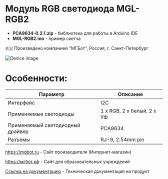 # Модуль RGB светодиода MGL-RGB2 

- **PCA9634-0.2.1.zip** - библиотека для работы в Arduino IDE
- **MGL-RGB2.ino** - пример скетча

🇷🇺 Произведено компанией "МГБот", Россия, г. Санкт-Петербург

![Device image](https://books.mgbot.ru/images/MGL-RGB2.PNG)

# Особенности:

| Параметр    | Описание |
| ----------- | -----------|
| Интерфейс   | I2C|
| Применяемые светодиоды       | 1 x RGB, 2 x белый, 2 x УФ |
| Применяемый светодиодный драйвер     | PCA9634|
| Разъемы     | RJ-9, 2.54mm pin|

https://mgbot.ru  - Сайт производителя (Интернет-магазин)

https://мгбот.рф  - Сайт для образовательных учреждений

[Ссылка на документацию](https://books.mgbot.ru/devices/MGL-RGB2.pdf) - Техническая документация на продукт